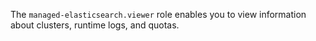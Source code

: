 The `managed-elasticsearch.viewer` role enables you to view information about clusters, runtime logs, and quotas.